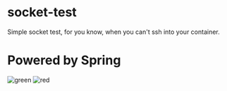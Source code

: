 # socket-test
Simple socket test, for you know, when you can't ssh into your container.

# Powered by Spring

![green](https://cloud.githubusercontent.com/assets/803893/9233743/c1241508-4102-11e5-83e2-1927d1bfd9c4.png)
![red](https://cloud.githubusercontent.com/assets/803893/9233748/c4f3dcea-4102-11e5-9771-9b5c26972a8e.png)


